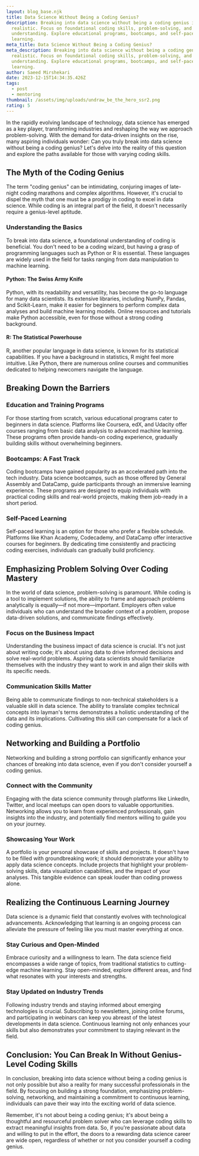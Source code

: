 ```yaml
---
layout: blog_base.njk
title: Data Science Without Being a Coding Genius?
description: Breaking into data science without being a coding genius is
  realistic. Focus on foundational coding skills, problem-solving, and industry
  understanding. Explore educational programs, bootcamps, and self-paced
  learning. 
meta_title: Data Science Without Being a Coding Genius?
meta_description: Breaking into data science without being a coding genius is
  realistic. Focus on foundational coding skills, problem-solving, and industry
  understanding. Explore educational programs, bootcamps, and self-paced
  learning. 
author: Saeed Mirshekari
date: 2023-12-15T14:34:35.426Z
tags:
  - post
  - mentoring
thumbnail: /assets/img/uploads/undraw_be_the_hero_ssr2.png
rating: 5
---
```


In the rapidly evolving landscape of technology, data science has emerged as a key player, transforming industries and reshaping the way we approach problem-solving. With the demand for data-driven insights on the rise, many aspiring individuals wonder: Can you truly break into data science without being a coding genius? Let's delve into the reality of this question and explore the paths available for those with varying coding skills.

## **The Myth of the Coding Genius**

The term "coding genius" can be intimidating, conjuring images of late-night coding marathons and complex algorithms. However, it's crucial to dispel the myth that one must be a prodigy in coding to excel in data science. While coding is an integral part of the field, it doesn't necessarily require a genius-level aptitude.

### **Understanding the Basics**

To break into data science, a foundational understanding of coding is beneficial. You don't need to be a coding wizard, but having a grasp of programming languages such as Python or R is essential. These languages are widely used in the field for tasks ranging from data manipulation to machine learning.

#### **Python: The Swiss Army Knife**

Python, with its readability and versatility, has become the go-to language for many data scientists. Its extensive libraries, including NumPy, Pandas, and Scikit-Learn, make it easier for beginners to perform complex data analyses and build machine learning models. Online resources and tutorials make Python accessible, even for those without a strong coding background.

#### **R: The Statistical Powerhouse**

R, another popular language in data science, is known for its statistical capabilities. If you have a background in statistics, R might feel more intuitive. Like Python, there are numerous online courses and communities dedicated to helping newcomers navigate the language.

## **Breaking Down the Barriers**

### **Education and Training Programs**

For those starting from scratch, various educational programs cater to beginners in data science. Platforms like Coursera, edX, and Udacity offer courses ranging from basic data analysis to advanced machine learning. These programs often provide hands-on coding experience, gradually building skills without overwhelming beginners.

### **Bootcamps: A Fast Track**

Coding bootcamps have gained popularity as an accelerated path into the tech industry. Data science bootcamps, such as those offered by General Assembly and DataCamp, guide participants through an immersive learning experience. These programs are designed to equip individuals with practical coding skills and real-world projects, making them job-ready in a short period.

### **Self-Paced Learning**

Self-paced learning is an option for those who prefer a flexible schedule. Platforms like Khan Academy, Codecademy, and DataCamp offer interactive courses for beginners. By dedicating time consistently and practicing coding exercises, individuals can gradually build proficiency.

## **Emphasizing Problem Solving Over Coding Mastery**

In the world of data science, problem-solving is paramount. While coding is a tool to implement solutions, the ability to frame and approach problems analytically is equally—if not more—important. Employers often value individuals who can understand the broader context of a problem, propose data-driven solutions, and communicate findings effectively.

### **Focus on the Business Impact**

Understanding the business impact of data science is crucial. It's not just about writing code; it's about using data to drive informed decisions and solve real-world problems. Aspiring data scientists should familiarize themselves with the industry they want to work in and align their skills with its specific needs.

### **Communication Skills Matter**

Being able to communicate findings to non-technical stakeholders is a valuable skill in data science. The ability to translate complex technical concepts into layman's terms demonstrates a holistic understanding of the data and its implications. Cultivating this skill can compensate for a lack of coding genius.

## **Networking and Building a Portfolio**

Networking and building a strong portfolio can significantly enhance your chances of breaking into data science, even if you don't consider yourself a coding genius.

### **Connect with the Community**

Engaging with the data science community through platforms like LinkedIn, Twitter, and local meetups can open doors to valuable opportunities. Networking allows you to learn from experienced professionals, gain insights into the industry, and potentially find mentors willing to guide you on your journey.

### **Showcasing Your Work**

A portfolio is your personal showcase of skills and projects. It doesn't have to be filled with groundbreaking work; it should demonstrate your ability to apply data science concepts. Include projects that highlight your problem-solving skills, data visualization capabilities, and the impact of your analyses. This tangible evidence can speak louder than coding prowess alone.

## **Realizing the Continuous Learning Journey**

Data science is a dynamic field that constantly evolves with technological advancements. Acknowledging that learning is an ongoing process can alleviate the pressure of feeling like you must master everything at once.

### **Stay Curious and Open-Minded**

Embrace curiosity and a willingness to learn. The data science field encompasses a wide range of topics, from traditional statistics to cutting-edge machine learning. Stay open-minded, explore different areas, and find what resonates with your interests and strengths.

### **Stay Updated on Industry Trends**

Following industry trends and staying informed about emerging technologies is crucial. Subscribing to newsletters, joining online forums, and participating in webinars can keep you abreast of the latest developments in data science. Continuous learning not only enhances your skills but also demonstrates your commitment to staying relevant in the field.

## **Conclusion: You Can Break In Without Genius-Level Coding Skills**

In conclusion, breaking into data science without being a coding genius is not only possible but also a reality for many successful professionals in the field. By focusing on building a strong foundation, emphasizing problem-solving, networking, and maintaining a commitment to continuous learning, individuals can pave their way into the exciting world of data science.

Remember, it's not about being a coding genius; it's about being a thoughtful and resourceful problem solver who can leverage coding skills to extract meaningful insights from data. So, if you're passionate about data and willing to put in the effort, the doors to a rewarding data science career are wide open, regardless of whether or not you consider yourself a coding genius.